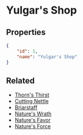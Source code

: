 # Yulgar's Shop

<no description available>

## Properties

```json
{
    "id": 1,
    "name": "Yulgar's Shop"
}
```

## Related

- [Thorn's Thirst](../items/462-thorn-s-thirst.md)
- [Cutting Nettle](../items/464-cutting-nettle.md)
- [Briarstaff](../items/466-briarstaff.md)
- [Nature's Wrath](../items/461-nature-s-wrath.md)
- [Nature's Favor](../items/463-nature-s-favor.md)
- [Nature's Force](../items/465-nature-s-force.md)

